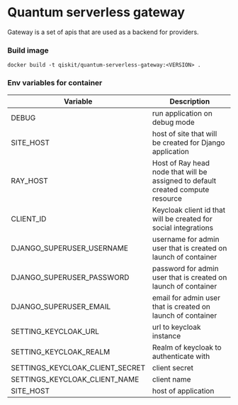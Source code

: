 Quantum serverless gateway
==========================

Gateway is a set of apis that are used as a backend for providers.

### Build image

```shell
docker build -t qiskit/quantum-serverless-gateway:<VERSION> .
```

### Env variables for container

| Variable                        | Description                                                                     |
|---------------------------------|---------------------------------------------------------------------------------|
| DEBUG                           | run application on debug mode                                                   |
| SITE_HOST                       | host of site that will be created for Django application                        |
| RAY_HOST                        | Host of Ray head node that will be assigned to default created compute resource |
| CLIENT_ID                       | Keycloak client id that will be created for social integrations                 |
| DJANGO_SUPERUSER_USERNAME       | username for admin user that is created on launch of container                  |
| DJANGO_SUPERUSER_PASSWORD       | password for admin user that is created on launch of container                  |
| DJANGO_SUPERUSER_EMAIL          | email for admin user that is created on launch of container                     |
| SETTING_KEYCLOAK_URL            | url to keycloak instance                                                        |
| SETTING_KEYCLOAK_REALM          | Realm of keycloak to authenticate with                                          |
| SETTINGS_KEYCLOAK_CLIENT_SECRET | client secret                                                                   | 
| SETTINGS_KEYCLOAK_CLIENT_NAME   | client name                                                                     |
| SITE_HOST                       | host of application                                                             |
